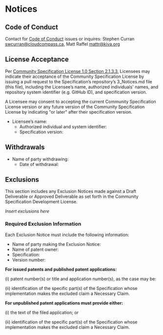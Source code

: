 # Notices

## Code of Conduct

Contact for [Code of Conduct](8._Code_of_Conduct.md) issues or inquires: Stephen Curran [swcurran@cloudcompass.ca](mailto:swcurran@cloudcompass.ca), Matt Raffel [mattr@kiva.org](mailto:mattr@kiva.org)

## License Acceptance

Per [Community Specification License 1.0 Section 2.1.3.3](https://github.com/CommunitySpecification/1.0/blob/master/1._Community_Specification_License-v1.md), Licensees may indicate their acceptance of the Community Specification License by issuing a pull request to the Specification’s repository’s 3_Notices.md file (this file), including the Licensee’s name, authorized individuals' names, and repository system identifier (e.g. GitHub ID), and specification version.

A Licensee may consent to accepting the current Community Specification License version or any future version of the Community Specification License by indicating "or later" after their specification version.

- Licensee’s name:
  - Authorized individual and system identifier:
  - Specification version:

## Withdrawals

- Name of party withdrawing:
  - Date of withdrawal:

## Exclusions

This section includes any Exclusion Notices made against a Draft Deliverable or Approved Deliverable as set forth in the Community Specification Development License.  

*Insert exclusions here*

### Required Exclusion Information

Each Exclusion Notice must include the following information:

- Name of party making the Exclusion Notice:
- Name of patent owner:
- Specification:
- Version number:

**For issued patents and published patent applications:**

(i) patent number(s) or title and application number(s), as the case may be:

(ii) identification of the specific part(s) of the Specification whose implementation makes the excluded claim a Necessary Claim.

**For unpublished patent applications must provide either:**

(i) the text of the filed application; or

(ii) identification of the specific part(s) of the Specification whose implementation makes the excluded claim a Necessary Claim.

